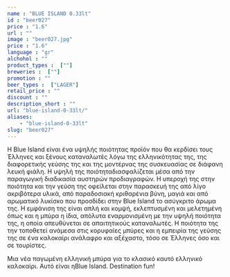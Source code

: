 ```yaml
---
name : "BLUE ISLAND 0.33lt"
id : "beer027"
price : "1.6"
url : ""
image : "beer027.jpg"
price : "1.6"
language : "gr"
alchohol : ""
product_types :  [""]
breweries :  [""]
promotion : ""
beer_types :  ["LAGER"]
retail_price : ""
discount : ""
description_short : ""
url: "blue-island-0-33lt/"
aliases: 
    - "blue-island-0-33lt"
slug: "beer027"
---
```


H Blue Island είναι ένα υψηλής ποιότητας προϊόν που θα κερδίσει τους Έλληνες και ξένους καταναλωτές λόγω της ελληνικότητας της, της διαφορετικής γεύσης της και της μοντέρνας της συσκευασίας σε διάφανη λευκή φιάλη. Η υψηλή της ποιότηταδιασφαλίζεται μέσα από την παραγωγική διαδικασία αυστηρών προδιαγραφών. Η υπεροχή της στην ποιότητα και την γεύση της οφείλεται στην παρασκευή της από λίγο ακριβότερα υλικά, από παραδοσιακή κριθαρένια βύνη, μαγιά και από αρωματικό λυκίσκο που προσδίδει στην Blue Island το ασύγκριτο άρωμα της. Η εμφάνιση της είναι απλή και κομψή, εκλεπτυσμένη και μελετημένη όπως και η μπύρα η ίδια, απόλυτα εναρμονισμένη με την υψηλή ποιότητα της, η οποία απευθύνεται σε απαιτητικούς καταναλωτές. Η ποιότητα της την τοποθετεί ανάμεσα στις κορυφαίες μπύρες και η εμπειρία της γεύσης της σε ένα καλοκαίρι ανάλαφρο και αξέχαστο, τόσο σε Έλληνες όσο και σε τουρίστες.

Μια νέα παγωμένη ελληνική μπύρα για το κλασικό καυτό ελληνικό καλοκαίρι. Αυτό είναι ηBlue Island. Destination fun!
